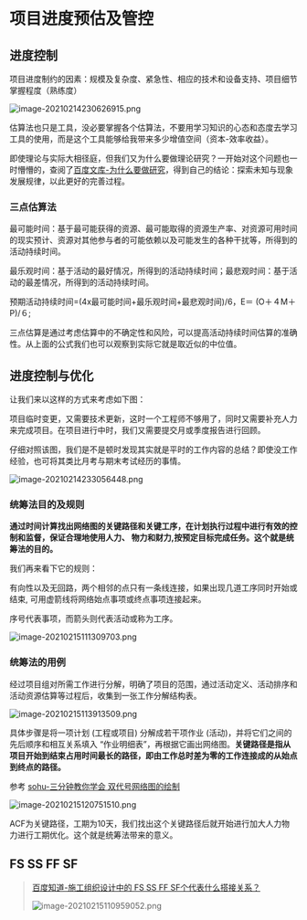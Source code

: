 # 项目进度预估及管控

## 进度控制

项目进度制约的因素：规模及复杂度、紧急性、相应的技术和设备支持、项目细节掌握程度（熟练度）

![image-20210214230626915.png](https://i.loli.net/2021/02/14/UrITnaMzu4ByoKV.png)

估算法也只是工具，没必要掌握各个估算法，不要用学习知识的心态和态度去学习工具的使用，而是这个工具能够给我带来多少增值空间（资本-效率收益）。

即使理论与实际大相径庭，但我们又为什么要做理论研究？一开始对这个问题也一时懵懵的，查阅了[百度文库-为什么要做研究](https://wenku.baidu.com/view/7df2a72c49649b6649d74776.html)，得到自己的结论：探索未知与现象发展规律，以此更好的完善过程。

### 三点估算法

最可能时间：基于最可能获得的资源、最可能取得的资源生产率、对资源可用时间的现实预计、资源对其他参与者的可能依赖以及可能发生的各种干扰等，所得到的活动持续时间。

最乐观时间：基于活动的最好情况，所得到的活动持续时间；最悲观时间：基于活动的最差情况，所得到的活动持续时间。

预期活动持续时间=(4x最可能时间+最乐观时间+最悲观时间)/6，E＝ (O＋４M＋P)/６;

三点估算是通过考虑估算中的不确定性和风险，可以提高活动持续时间估算的准确性。从上面的公式我们也可以观察到实际它就是取近似的中位值。

## 进度控制与优化

让我们来以这样的方式来考虑如下图：

项目临时变更，又需要技术更新，这时一个工程师不够用了，同时又需要补充人力来完成项目。在项目进行中时，我们又需要提交月或季度报告进行回顾。

仔细对照该图，我们是不是顿时发现其实就是平时的工作内容的总结？即使没工作经验，也可将其类比月考与期末考试经历的事情。

![image-20210214233056448.png](https://i.loli.net/2021/02/14/dKIhvVsPa1bFqfB.png)


### 统筹法目的及规则

**通过时间计算找出网络图的关键路径和关键工序，在计划执行过程中进行有效的控制和监督，保证合理地使用人力、 物力和财力,按预定目标完成任务。这个就是统筹法的目的。**

我们再来看下它的规则：

有向性以及无回路，两个相邻的点只有一条线连接，如果出现几道工序同时开始或结束, 可用虚箭线将网络始点事项或终点事项连接起来。

序号代表事项，而箭头则代表活动或称为工序。

![image-20210215111309703.png](https://i.loli.net/2021/02/15/34AINeaPFEvRWO7.png)

### 统筹法的用例

经过项目组对所需工作进行分解，明确了项目的范围，通过活动定义、活动排序和活动资源估算等过程后，收集到一张工作分解结构表。

![image-20210215113913509.png](https://i.loli.net/2021/02/15/dYc7MDBjEH1Klw8.png)

具体步骤是将一项计划 (工程或项目) 分解成若干项作业 (活动)，并将它们之间的先后顺序和相互关系填入 “作业明细表”，再根据它画出网络图。**关键路径是指从项目开始到结束占用时间最长的路径，即由工作总时差为零的工作连接成的从始点到终点的路径。**

参考 [sohu-三分钟教你学会 双代号网络图的绘制 ](https://www.sohu.com/a/236947543_485311)

![image-20210215120751510.png](https://i.loli.net/2021/02/15/v1Fc6WXh4rxCoKI.png)

ACF为关键路径，工期为10天，我们找出这个关键路径后就开始进行加大人力物力进行工期优化。这个就是统筹法带来的意义。

## FS SS FF SF

> [百度知道-施工组织设计中的 FS SS FF SF个代表什么搭接关系？](https://zhidao.baidu.com/question/259575672.html)
>
> ![image-20210215110959052.png](https://i.loli.net/2021/02/15/zw41csvJi6OmxYq.png)

